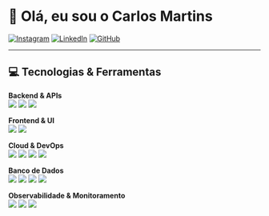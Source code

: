 # 👋 Olá, eu sou o Carlos Martins

[![Instagram](https://img.shields.io/badge/Instagram-E4405F?style=for-the-badge&logo=instagram&logoColor=white)](https://www.instagram.com/__martinscarlos/)
[![LinkedIn](https://img.shields.io/badge/LinkedIn-0077B5?style=for-the-badge&logo=linkedin&logoColor=white)](SEU_LINKEDIN_AQUI)
[![GitHub](https://img.shields.io/badge/GitHub-000?style=for-the-badge&logo=github&logoColor=white)](https://github.com/MartinsCarlos111)

---

## 💻 Tecnologias & Ferramentas

**Backend & APIs**  
<img src="https://img.shields.io/badge/Node.js-43853D?style=for-the-badge&logo=node.js&logoColor=white"/> <img src="https://img.shields.io/badge/Fastify-000000?style=for-the-badge&logo=fastify&logoColor=white"/> <img src="https://img.shields.io/badge/Python-3776AB?style=for-the-badge&logo=python&logoColor=white"/>

**Frontend & UI**  
<img src="https://img.shields.io/badge/React-20232A?style=for-the-badge&logo=react&logoColor=61DAFB"/> <img src="https://img.shields.io/badge/Next.js-000000?style=for-the-badge&logo=next.js&logoColor=white"/>

**Cloud & DevOps**  
<img src="https://img.shields.io/badge/AWS-232F3E?style=for-the-badge&logo=amazon-aws&logoColor=white"/> <img src="https://img.shields.io/badge/Google%20Cloud-4285F4?style=for-the-badge&logo=google-cloud&logoColor=white"/> <img src="https://img.shields.io/badge/Docker-2496ED?style=for-the-badge&logo=docker&logoColor=white"/> <img src="https://img.shields.io/badge/Kubernetes-326CE5?style=for-the-badge&logo=kubernetes&logoColor=white"/>

**Banco de Dados**  
<img src="https://img.shields.io/badge/PostgreSQL-316192?style=for-the-badge&logo=postgresql&logoColor=white"/> <img src="https://img.shields.io/badge/MySQL-00000F?style=for-the-badge&logo=mysql&logoColor=white"/> <img src="https://img.shields.io/badge/MongoDB-4EA94B?style=for-the-badge&logo=mongodb&logoColor=white"/> <img src="https://img.shields.io/badge/SQLite-07405E?style=for-the-badge&logo=sqlite&logoColor=white"/>

**Observabilidade & Monitoramento**  
<img src="https://img.shields.io/badge/Prometheus-E6522C?style=for-the-badge&logo=prometheus&logoColor=white"/> <img src="https://img.shields.io/badge/Grafana-F46800?style=for-the-badge&logo=grafana&logoColor=white"/> <img src="https://img.shields.io/badge/OpenTelemetry-000000?style=for-the-badge&logo=opente"/> 
